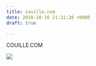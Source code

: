 ```yaml
---
title: couille.com
date: 2018-10-16 21:31:28 +0000
draft: true

---
```

COUILLE.COM

![](/img/Dp0onqyXcAAd230.jpg)